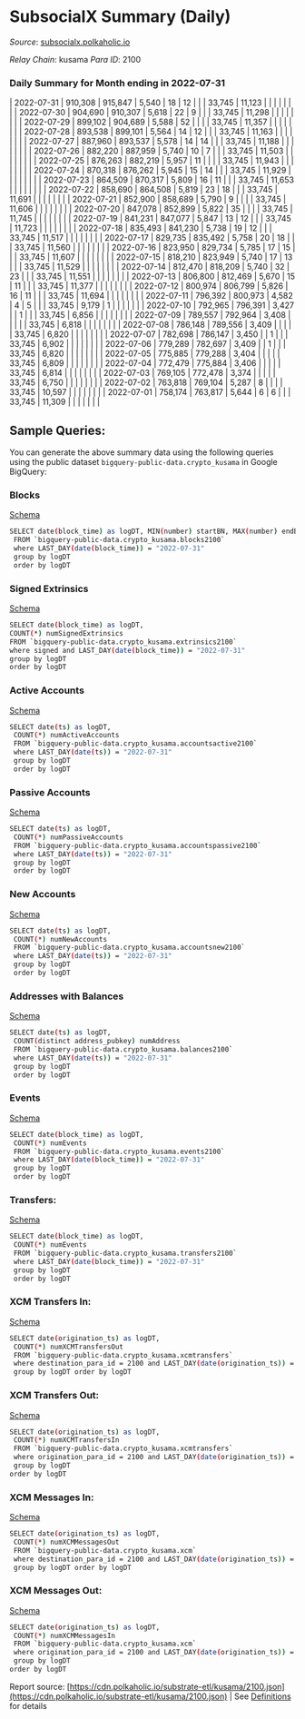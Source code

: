 # SubsocialX Summary (Daily)

_Source_: [subsocialx.polkaholic.io](https://subsocialx.polkaholic.io)

*Relay Chain*: kusama
*Para ID*: 2100



### Daily Summary for Month ending in 2022-07-31


| 2022-07-31 | 910,308 | 915,847 | 5,540 | 18 | 12 |  |  | 33,745 | 11,123 |   |   |   |  |  |  |
| 2022-07-30 | 904,690 | 910,307 | 5,618 | 22 | 9 |  |  | 33,745 | 11,298 |   |   |   |  |  |  |
| 2022-07-29 | 899,102 | 904,689 | 5,588 | 52 |  |  |  | 33,745 | 11,357 |   |   |   |  |  |  |
| 2022-07-28 | 893,538 | 899,101 | 5,564 | 14 | 12 |  |  | 33,745 | 11,163 |   |   |   |  |  |  |
| 2022-07-27 | 887,960 | 893,537 | 5,578 | 14 | 14 |  |  | 33,745 | 11,188 |   |   |   |  |  |  |
| 2022-07-26 | 882,220 | 887,959 | 5,740 | 10 | 7 |  |  | 33,745 | 11,503 |   |   |   |  |  |  |
| 2022-07-25 | 876,263 | 882,219 | 5,957 | 11 |  |  |  | 33,745 | 11,943 |   |   |   |  |  |  |
| 2022-07-24 | 870,318 | 876,262 | 5,945 | 15 | 14 |  |  | 33,745 | 11,929 |   |   |   |  |  |  |
| 2022-07-23 | 864,509 | 870,317 | 5,809 | 16 | 11 |  |  | 33,745 | 11,653 |   |   |   |  |  |  |
| 2022-07-22 | 858,690 | 864,508 | 5,819 | 23 | 18 |  |  | 33,745 | 11,691 |   |   |   |  |  |  |
| 2022-07-21 | 852,900 | 858,689 | 5,790 | 9 |  |  |  | 33,745 | 11,606 |   |   |   |  |  |  |
| 2022-07-20 | 847,078 | 852,899 | 5,822 | 35 |  |  |  | 33,745 | 11,745 |   |   |   |  |  |  |
| 2022-07-19 | 841,231 | 847,077 | 5,847 | 13 | 12 |  |  | 33,745 | 11,723 |   |   |   |  |  |  |
| 2022-07-18 | 835,493 | 841,230 | 5,738 | 19 | 12 |  |  | 33,745 | 11,517 |   |   |   |  |  |  |
| 2022-07-17 | 829,735 | 835,492 | 5,758 | 20 | 18 |  |  | 33,745 | 11,560 |   |   |   |  |  |  |
| 2022-07-16 | 823,950 | 829,734 | 5,785 | 17 | 15 |  |  | 33,745 | 11,607 |   |   |   |  |  |  |
| 2022-07-15 | 818,210 | 823,949 | 5,740 | 17 | 13 |  |  | 33,745 | 11,529 |   |   |   |  |  |  |
| 2022-07-14 | 812,470 | 818,209 | 5,740 | 32 | 23 |  |  | 33,745 | 11,551 |   |   |   |  |  |  |
| 2022-07-13 | 806,800 | 812,469 | 5,670 | 15 | 11 |  |  | 33,745 | 11,377 |   |   |   |  |  |  |
| 2022-07-12 | 800,974 | 806,799 | 5,826 | 16 | 11 |  |  | 33,745 | 11,694 |   |   |   |  |  |  |
| 2022-07-11 | 796,392 | 800,973 | 4,582 | 4 | 5 |  |  | 33,745 | 9,179 | 1  |   |   |  |  |  |
| 2022-07-10 | 792,965 | 796,391 | 3,427 |  | 1 |  |  | 33,745 | 6,856 |   |   |   |  |  |  |
| 2022-07-09 | 789,557 | 792,964 | 3,408 |  |  |  |  | 33,745 | 6,818 |   |   |   |  |  |  |
| 2022-07-08 | 786,148 | 789,556 | 3,409 |  |  |  |  | 33,745 | 6,820 |   |   |   |  |  |  |
| 2022-07-07 | 782,698 | 786,147 | 3,450 |  | 1 |  |  | 33,745 | 6,902 |   |   |   |  |  |  |
| 2022-07-06 | 779,289 | 782,697 | 3,409 |  | 1 |  |  | 33,745 | 6,820 |   |   |   |  |  |  |
| 2022-07-05 | 775,885 | 779,288 | 3,404 |  |  |  |  | 33,745 | 6,809 |   |   |   |  |  |  |
| 2022-07-04 | 772,479 | 775,884 | 3,406 |  |  |  |  | 33,745 | 6,814 |   |   |   |  |  |  |
| 2022-07-03 | 769,105 | 772,478 | 3,374 |  |  |  |  | 33,745 | 6,750 |   |   |   |  |  |  |
| 2022-07-02 | 763,818 | 769,104 | 5,287 | 8 |  |  |  | 33,745 | 10,597 |   |   |   |  |  |  |
| 2022-07-01 | 758,174 | 763,817 | 5,644 | 6 | 6 |  |  | 33,745 | 11,309 |   |   |   |  |  |  |

## Sample Queries:
You can generate the above summary data using the following queries using the public dataset `bigquery-public-data.crypto_kusama` in Google BigQuery:


### Blocks 

[Schema](https://github.com/colorfulnotion/substrate-etl/blob/main/schema/blocks.json)

```bash
SELECT date(block_time) as logDT, MIN(number) startBN, MAX(number) endBN, COUNT(*) numBlocks 
 FROM `bigquery-public-data.crypto_kusama.blocks2100`  
 where LAST_DAY(date(block_time)) = "2022-07-31" 
 group by logDT 
 order by logDT
```

### Signed Extrinsics 

[Schema](https://github.com/colorfulnotion/substrate-etl/blob/main/schema/extrinsics.json)

```bash
SELECT date(block_time) as logDT, 
COUNT(*) numSignedExtrinsics 
FROM `bigquery-public-data.crypto_kusama.extrinsics2100`  
where signed and LAST_DAY(date(block_time)) = "2022-07-31" 
group by logDT 
order by logDT
```

### Active Accounts 

[Schema](https://github.com/colorfulnotion/substrate-etl/blob/main/schema/accountsactive.json)

```bash
SELECT date(ts) as logDT, 
 COUNT(*) numActiveAccounts 
 FROM `bigquery-public-data.crypto_kusama.accountsactive2100` 
 where LAST_DAY(date(ts)) = "2022-07-31" 
 group by logDT 
 order by logDT
```

### Passive Accounts 

[Schema](https://github.com/colorfulnotion/substrate-etl/blob/main/schema/accountspassive.json)

```bash
SELECT date(ts) as logDT, 
 COUNT(*) numPassiveAccounts 
 FROM `bigquery-public-data.crypto_kusama.accountspassive2100` 
 where LAST_DAY(date(ts)) = "2022-07-31" 
 group by logDT 
 order by logDT
```

### New Accounts 

[Schema](https://github.com/colorfulnotion/substrate-etl/blob/main/schema/accountsnew.json)

```bash
SELECT date(ts) as logDT, 
 COUNT(*) numNewAccounts 
 FROM `bigquery-public-data.crypto_kusama.accountsnew2100` 
 where LAST_DAY(date(ts)) = "2022-07-31" 
 group by logDT
 order by logDT
```

### Addresses with Balances 

[Schema](https://github.com/colorfulnotion/substrate-etl/blob/main/schema/balances.json)

```bash
SELECT date(ts) as logDT,
 COUNT(distinct address_pubkey) numAddress 
 FROM `bigquery-public-data.crypto_kusama.balances2100` 
 where LAST_DAY(date(ts)) = "2022-07-31" 
 group by logDT 
 order by logDT
```

### Events 

[Schema](https://github.com/colorfulnotion/substrate-etl/blob/main/schema/events.json)

```bash
SELECT date(block_time) as logDT, 
 COUNT(*) numEvents 
 FROM `bigquery-public-data.crypto_kusama.events2100` 
 where LAST_DAY(date(block_time)) = "2022-07-31" 
 group by logDT 
 order by logDT
```

### Transfers:

[Schema](https://github.com/colorfulnotion/substrate-etl/blob/main/schema/transfers.json)

```bash
SELECT date(block_time) as logDT, 
 COUNT(*) numEvents 
 FROM `bigquery-public-data.crypto_kusama.transfers2100` 
 where LAST_DAY(date(block_time)) = "2022-07-31" 
 group by logDT 
 order by logDT
```

### XCM Transfers In: 

[Schema](https://github.com/colorfulnotion/substrate-etl/blob/main/schema/xcmtransfers.json)

```bash
SELECT date(origination_ts) as logDT, 
 COUNT(*) numXCMTransfersOut 
 FROM `bigquery-public-data.crypto_kusama.xcmtransfers` 
 where destination_para_id = 2100 and LAST_DAY(date(origination_ts)) = "2022-07-31" 
 group by logDT order by logDT
```

### XCM Transfers Out: 

[Schema](https://github.com/colorfulnotion/substrate-etl/blob/main/schema/xcmtransfers.json)

```bash
SELECT date(origination_ts) as logDT, 
 COUNT(*) numXCMTransfersIn 
 FROM `bigquery-public-data.crypto_kusama.xcmtransfers` 
 where origination_para_id = 2100 and LAST_DAY(date(origination_ts)) = "2022-07-31" 
 group by logDT 
order by logDT
```

### XCM Messages In: 

[Schema](https://github.com/colorfulnotion/substrate-etl/blob/main/schema/xcm.json)

```bash
SELECT date(origination_ts) as logDT, 
 COUNT(*) numXCMMessagesOut 
 FROM `bigquery-public-data.crypto_kusama.xcm` 
 where destination_para_id = 2100 and LAST_DAY(date(origination_ts)) = "2022-07-31" 
 group by logDT order by logDT
```

### XCM Messages Out: 

[Schema](https://github.com/colorfulnotion/substrate-etl/blob/main/schema/xcm.json)

```bash
SELECT date(origination_ts) as logDT, 
 COUNT(*) numXCMMessagesIn 
 FROM `bigquery-public-data.crypto_kusama.xcm` 
 where origination_para_id = 2100 and LAST_DAY(date(origination_ts)) = "2022-07-31" 
 group by logDT 
order by logDT
```


Report source: [https://cdn.polkaholic.io/substrate-etl/kusama/2100.json](https://cdn.polkaholic.io/substrate-etl/kusama/2100.json) | See [Definitions](/DEFINITIONS.md) for details
